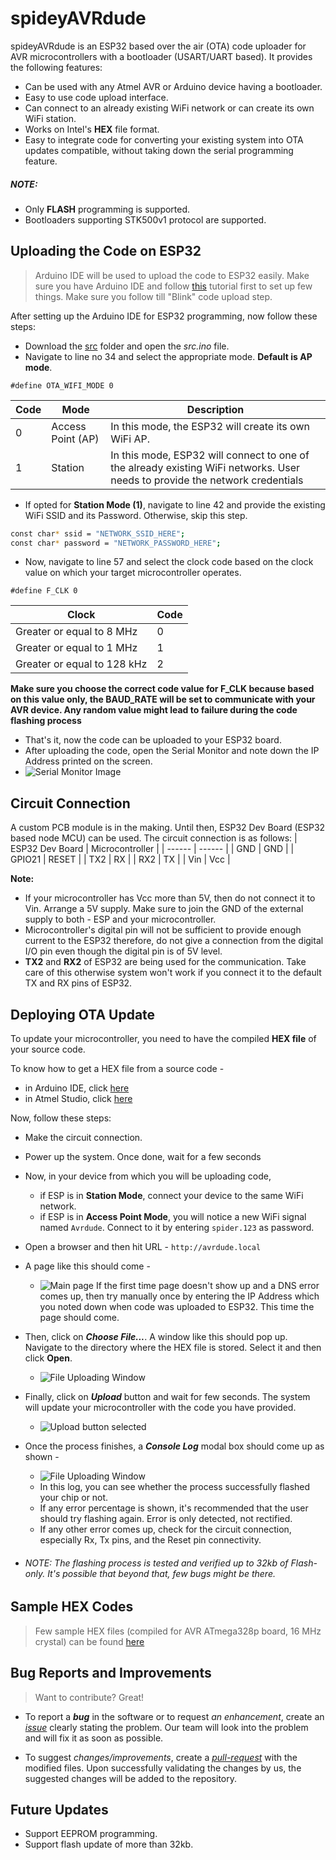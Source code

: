 # spideyAVRdude

spideyAVRdude is an ESP32 based over the air (OTA) code uploader for AVR microcontrollers with a bootloader (USART/UART based). It provides the following features:
  - Can be used with any Atmel AVR or Arduino device having a bootloader. 
  - Easy to use code upload interface. 
  - Can connect to an already existing WiFi network or can create its own WiFi station.
  - Works on Intel's **HEX** file format. 
  - Easy to integrate code for converting your existing system into OTA updates compatible, without taking down the serial programming feature. 

##### NOTE:
- Only **FLASH** programming is supported.
- Bootloaders supporting STK500v1 protocol are supported.

## Uploading the Code on ESP32

> Arduino IDE will be used to upload the code to ESP32 easily. 
> Make sure you have Arduino IDE and follow [this](https://lastminuteengineers.com/esp32-arduino-ide-tutorial/) tutorial first to set up few things.
> Make sure you follow till "Blink" code upload step.

After setting up the Arduino IDE for ESP32 programming, now follow these steps:

- Download the [src](https://github.com/spider-tronix/spidey-suite/tree/master/spideyAVRdude/src) folder and open the *src.ino* file. 
- Navigate to line no 34 and select the appropriate mode. **Default is AP mode**.
```
#define OTA_WIFI_MODE 0
```
| Code | Mode | Description|
| ------ | ------ |------ |
| 0 | Access Point (AP) | In this mode, the ESP32 will create its own WiFi AP. |
| 1 | Station |In this mode, ESP32 will connect to one of the already existing WiFi networks. User needs to provide the network credentials|
- If opted for **Station Mode (1)**, navigate to line 42 and provide the existing WiFi SSID and its Password. Otherwise, skip this step. 
```sh
const char* ssid = "NETWORK_SSID_HERE";
const char* password = "NETWORK_PASSWORD_HERE";
```
- Now, navigate to line 57 and select the clock code based on the clock value on which your target microcontroller operates.
```
#define F_CLK 0
```
| Clock | Code |
| ----- | ----- |
| Greater or equal to 8 MHz | 0 |
| Greater or equal to 1 MHz  | 1 |
| Greater or equal to 128 kHz | 2 |

**Make sure you choose the correct code value for F_CLK because based on this value only, the BAUD_RATE will be set to communicate with your AVR device. Any random value might lead to failure during the code flashing process**

- That's it, now the code can be uploaded to your ESP32 board. 
- After uploading the code, open the Serial Monitor and note down the IP Address printed on the screen. 
- ![Serial Monitor Image](https://github.com/spider-tronix/spidey-suite/blob/master/spideyAVRdude/Images/SerialMonitor.png)

## Circuit Connection 

A custom PCB module is in the making. Until then, ESP32 Dev Board (ESP32 based node MCU) can be used. The circuit connection is as follows: 
| ESP32 Dev Board | Microcontroller |
| ------ | ------ |
| GND | GND |
| GPIO21 | RESET |
| TX2 | RX |
| RX2 | TX |
| Vin | Vcc |

**Note:**

- If your microcontroller has Vcc more than 5V, then do not connect it to Vin. Arrange a 5V supply. Make sure to join the GND of the external supply to both - ESP and your microcontroller. 
- Microcontroller's digital pin will not be sufficient to provide enough current to the ESP32 therefore, do not give a connection from the digital I/O pin even though the digital pin is of 5V level. 
- **TX2** and **RX2** of ESP32 are being used for the communication. Take care of this otherwise system won't work if you connect it to the default TX and RX pins of ESP32.


## Deploying OTA Update

To update your microcontroller, you need to have the compiled **HEX file** of your source code. 

To know how to get a HEX file from a source code - 
- in Arduino IDE, click [here](https://www.instructables.com/HOW-TO-GET-HEX-FILE-FROM-ARDUINO-/)
- in Atmel Studio, click [here](https://avrstudio5.wordpress.com/2012/05/17/creating-hex-lss-map-files-when-building/)
 
Now, follow these steps:

- Make the circuit connection. 
- Power up the system. Once done, wait for a few seconds
- Now, in your device from which you will be uploading code,
   - if ESP is in **Station Mode**, connect your device to the same WiFi network.
   - if ESP is in **Access Point Mode**, you will notice a new WiFi signal named ```Avrdude```. Connect to it by entering ```spider.123``` as password. 
- Open a browser and then hit URL - ```http://avrdude.local```
- A page like this should come - 
    - ![Main page](https://github.com/spider-tronix/spidey-suite/blob/master/spideyAVRdude/Images/MainPage.png) 
If the first time page doesn't show up and a DNS error comes up, then try manually once by entering the IP Address which you noted down when code was uploaded to ESP32. This time the page should come. 
- Then, click on ***Choose File...***. A window like this should pop up. Navigate to the directory where the HEX file is stored. Select it and then click **Open**.
  - ![File Uploading Window](https://github.com/spider-tronix/spidey-suite/blob/master/spideyAVRdude/Images/SelectHexFile.png) 
- Finally, click on ***Upload*** button and wait for few seconds. The system will update your microcontroller with the code you have provided. 
  - ![Upload button selected](https://github.com/spider-tronix/spidey-suite/blob/master/spideyAVRdude/Images/Upload.png) 
- Once the process finishes, a ***Console Log*** modal box should come up as shown -
   - ![File Uploading Window](https://github.com/spider-tronix/spidey-suite/blob/master/spideyAVRdude/Images/AfterUpload.png) 
   - In this log, you can see whether the process successfully flashed your chip or not.
   - If any error percentage is shown, it's recommended that the user should try flashing again. Error is only detected, not rectified.
   - If any other error comes up, check for the circuit connection, especially Rx, Tx pins, and the Reset pin connectivity. 

- ###### NOTE: The flashing process is tested and verified up to 32kb of Flash-only. It's possible that beyond that, few bugs might be there. 

## Sample HEX Codes

> Few sample HEX files (compiled for AVR ATmega328p board, 16 MHz crystal) can be found [here](https://github.com/spider-tronix/spidey-suite/blob/master/spideyAVRdude/HexCodes/)

## Bug Reports and Improvements
> Want to contribute? Great!

-  To report a ***bug*** in the software or to request *an enhancement*, create an [*issue*](https://github.com/spider-tronix/spidey-suite/issues) clearly stating the problem. Our team will look into the problem and will fix it as soon as possible.

- To suggest *changes/improvements*, create a [*pull-request*](https://github.com/spider-tronix/spidey-suite/pulls) with the modified files. Upon successfully validating the changes by us, the suggested changes will be added to the repository.

## Future Updates
 - Support EEPROM programming. 
 - Support flash update of more than 32kb.
